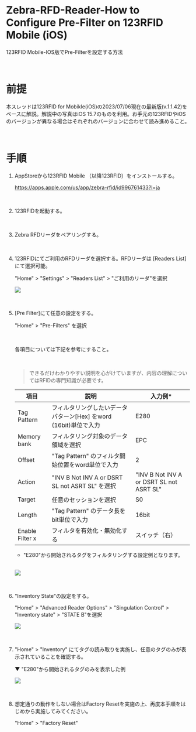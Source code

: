 # Zebra-RFD-Reader-How to Configure Pre-Filter on 123RFID Mobile (iOS)
 123RFID Mobile-IOS版でPre-Filterを設定する方法


<br>


# 前提

本スレッドは123RFID for Mobikle(iOS)の2023/07/06現在の最新版(v.1.1.42)をベースに解説。解説中の写真はiOS 15.7のものを利用。お手元の123RFIDやiOSのバージョンが異なる場合はそれぞれのバージョンに合わせて読み進めること。

<br>


# 手順

1. AppStoreから123RFID Mobile （以降123RFID）をインストールする。

    https://apps.apple.com/us/app/zebra-rfid/id996761433?l=ja

    <br>

1. 123RFIDを起動する。

    <br>

1. Zebra RFDリーダをペアリングする。

    <br>

1. 123RFIDにてご利用のRFDリーダを選択する。RFDリーダは [Readers List]にて選択可能。

    "Home" > "Settings" > "Readers List" > "ご利用のリーダ"を選択

    ![](./Photo/readerlist01.PNG)

    <br>

1. [Pre Filter]にて任意の設定をする。

    "Home" > "Pre-Filters" を選択

    <br>



    各項目については下記を参考にすること。

    <br>

    >できるだけわかりやすい説明を心がけていますが、内容の理解についてはRFIDの専門知識が必要です。

    | 項目 | 説明 | 入力例* |
    |-|-|-|
    | Tag Pattern   | フィルタリングしたいデータパターン[Hex] をword (16bit)単位で入力    | E280
    | Memory bank   | フィルタリング対象のデータ領域を選択  | EPC
    | Offset        | "Tag Pattern" のフィルタ開始位置をword単位で入力 | 2
    | Action        | "INV B Not INV A or DSRT SL not ASRT SL" を選択   | "INV B Not INV A or DSRT SL not ASRT SL"
    | Target        | 任意のセッションを選択    | S0
    | Length        | "Tag Pattern" のデータ長をbit単位で入力 | 16bit
    | Enable Filter x | フィルタを有効化・無効化する    | スイッチ（右）

    * "E280"から開始されるタグをフィルタリングする設定例となります。

    <br>

    ![](./Photo/prefilter01.PNG)

    <br>

1. "Inventory State"の設定をする。

    "Home" > "Advanced Reader Options" > "Singulation Control" > "Inventory state" > "STATE B"を選択

    ![](./Photo/singulation-control01.PNG)

    <br>

1. "Home" > "Inventory" にてタグの読み取りを実施し、任意のタグのみが表示されていることを確認する。

    ▼ "E280"から開始されるタグのみを表示した例

    ![](./Photo/Inventory.PNG)

    <br>

1. 想定通りの動作をしない場合はFactory Resetを実施の上、再度本手順をはじめから実施してみてください。

    "Home" > "Factory Reset" 

